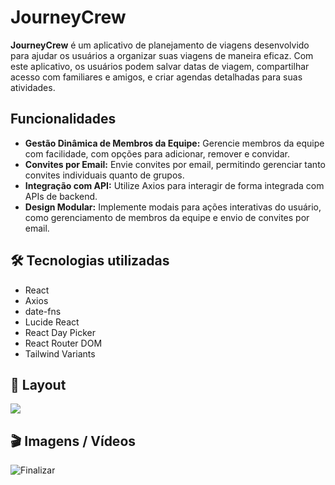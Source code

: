 # JourneyCrew

**JourneyCrew** é um aplicativo de planejamento de viagens desenvolvido para ajudar os usuários a organizar suas viagens de maneira eficaz. Com este aplicativo, os usuários podem salvar datas de viagem, compartilhar acesso com familiares e amigos, e criar agendas detalhadas para suas atividades.

## Funcionalidades

- **Gestão Dinâmica de Membros da Equipe:** Gerencie membros da equipe com facilidade, com opções para adicionar, remover e convidar.
- **Convites por Email:** Envie convites por email, permitindo gerenciar tanto convites individuais quanto de grupos.
- **Integração com API:** Utilize Axios para interagir de forma integrada com APIs de backend.
- **Design Modular:** Implemente modais para ações interativas do usuário, como gerenciamento de membros da equipe e envio de convites por email.

## 🛠️ Tecnologias utilizadas

- React
- Axios
- date-fns
- Lucide React
- React Day Picker
- React Router DOM
- Tailwind Variants
  
## 🚧 Layout

<a href="https://www.figma.com/design/5mfc5PpPMX5KbdIzROZih8/NLW-Journey-%E2%80%A2-Planejador-de-viagem-(Community)?node-id=3-376&t=FCceq24pxwbeW6qc-0" target="_blank">
<img src="https://user-images.githubusercontent.com/71772559/178192253-4fe4757c-de57-4878-a38c-a483c25670b1.png" />
</a>

## 🎬 Imagens / Vídeos 

![Finalizar](https://github.com/user-attachments/assets/eff93195-67dd-4459-86ba-15fb861827cd)
